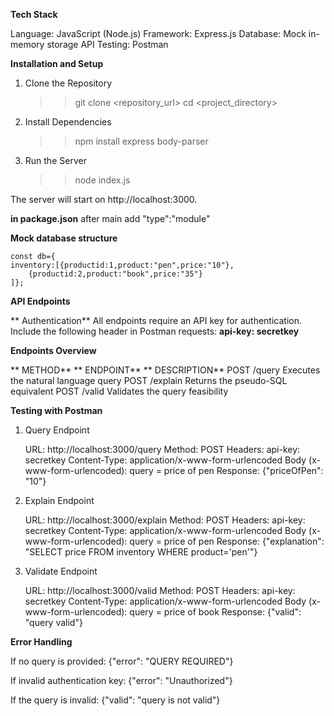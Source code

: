 **Tech Stack**

Language: JavaScript (Node.js)
Framework: Express.js
Database: Mock in-memory storage
API Testing: Postman


**Installation and Setup** 

  1. Clone the Repository

      >> git clone <repository_url>
      >> cd <project_directory>

  2. Install Dependencies

       >> npm install express body-parser

  3. Run the Server
       >> node index.js

The server will start on http://localhost:3000.

**in package.json**
  after main add 
    "type":"module"
    

**Mock database structure**

    const db={
    inventory:[{productid:1,product:"pen",price:"10"},
        {productid:2,product:"book",price:"35"}
    ]};

**API Endpoints**

  ** Authentication**
    All endpoints require an API key for authentication.
    Include the following header in Postman requests:
      **api-key: secretkey**
      

  **Endpoints Overview**

 ** METHOD**        ** ENDPOINT**       ** DESCRIPTION**
     POST              /query        	    Executes the natural language query
     POST              /explain           Returns the pseudo-SQL equivalent
     POST              /valid             Validates the query feasibility


**Testing with Postman**

1. Query Endpoint
   
     URL: http://localhost:3000/query
     Method: POST
     Headers:
             api-key: secretkey
             Content-Type: application/x-www-form-urlencoded
     Body (x-www-form-urlencoded):
             query = price of pen
     Response:
             {"priceOfPen": "10"}

2. Explain Endpoint
   
     URL: http://localhost:3000/explain
     Method: POST
     Headers:
             api-key: secretkey
             Content-Type: application/x-www-form-urlencoded
     Body (x-www-form-urlencoded):
             query = price of pen
     Response:
             {"explanation": "SELECT price FROM inventory WHERE product='pen'"}

3. Validate Endpoint
   
     URL: http://localhost:3000/valid
     Method: POST
     Headers:
             api-key: secretkey
             Content-Type: application/x-www-form-urlencoded
     Body (x-www-form-urlencoded):
             query = price of book
     Response:
             {"valid": "query valid"}
     

**Error Handling**

  If no query is provided:
                    {"error": "QUERY REQUIRED"}

  If invalid authentication key:
                    {"error": "Unauthorized"}

  If the query is invalid:
                    {"valid": "query is not valid"}
                    
